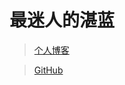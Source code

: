 # 最迷人的湛蓝

> [个人博客]([CSDN](https://blog.csdn.net/weixin_73798622?spm=1000.2115.3001.5343))


> [GitHub](https://github.com/Corefo/ "github")